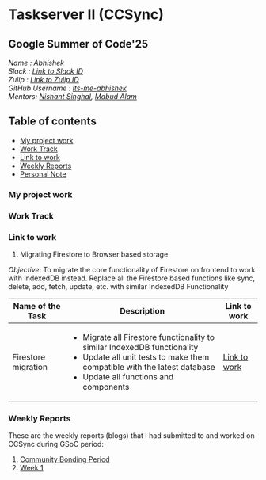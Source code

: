 # Taskserver II (CCSync)

## Google Summer of Code'25
_Name : Abhishek_ <br/>
_Slack : [Link to Slack ID](https://rhccgsoc15.slack.com/team/U0646QP9HDK)_ <br/>
_Zulip : [Link to Zulip ID](https://ccextractor.zulipchat.com/#user/857337)_ <br/>
_GitHub Username : [its-me-abhishek](https://github.com/its-me-abhishek)_ <br/>
_Mentors: [Nishant Singhal](https://github.com/NishantSinghal19), [Mabud Alam](https://github.com/Pavel401)_ <br/>

## Table of contents
- [My project work](#my-project-work)
- [Work Track](#work-track)
- [Link to work](#link-to-work)
- [Weekly Reports](#weekly-reports)
- [Personal Note](#personal-note) 

### My project work

### Work Track

### Link to work


1. Migrating Firestore to Browser based storage

_Objective_: To migrate the core functionality of Firestore on frontend to work with IndexedDB instead. Replace all the Firestore based functions like sync, delete, add, fetch, update, etc. with similar IndexedDB Functionality

| Name of the Task | Description | Link to work |
|------------------|-------------|--------------|
| Firestore migration | <ul><li>Migrate all Firestore functionality to similar IndexedDB functionality</li> <li>Update all unit tests to make them compatible with the latest database</li><li>Update all functions and components</li></ul> | [Link to work](https://github.com/CCExtractor/ccsync/pull/101) |

### Weekly Reports
These are the weekly reports (blogs) that I had submitted to and worked on  CCSync during GSoC period:
1. [Community Bonding Period](https://abhishek31.medium.com/community-bonding-period-for-gsoc25-at-ccextractor-17ae178dbccd)
2. [Week 1](https://abhishek31.medium.com/gsoc25-week-1-at-ccextractor-463a8674f513)
